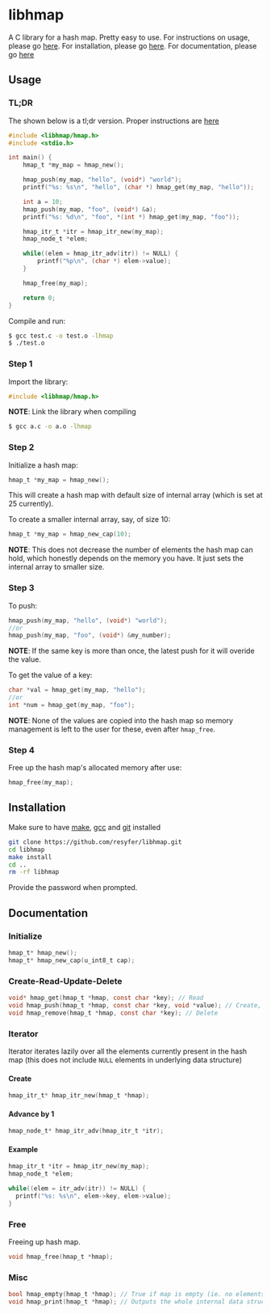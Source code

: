 # libhmap

A C library for a hash map. Pretty easy to use. For instructions on usage, please go [here](#usage).
For installation, please go [here](#installation). For documentation, please go [here](#documentation)

## Usage

### TL;DR

The shown below is a tl;dr version. Proper instructions are [here](#step-1)

```c
#include <libhmap/hmap.h>
#include <stdio.h>

int main() {
	hmap_t *my_map = hmap_new();

	hmap_push(my_map, "hello", (void*) "world");
	printf("%s: %s\n", "hello", (char *) hmap_get(my_map, "hello"));

	int a = 10;
	hmap_push(my_map, "foo", (void*) &a);
	printf("%s: %d\n", "foo", *(int *) hmap_get(my_map, "foo"));

	hmap_itr_t *itr = hmap_itr_new(my_map);
	hmap_node_t *elem;

	while((elem = hmap_itr_adv(itr)) != NULL) {
		printf("%p\n", (char *) elem->value);
	}

	hmap_free(my_map);

	return 0;
}
```

Compile and run:

```bash
$ gcc test.c -o test.o -lhmap
$ ./test.o
```

### Step 1

Import the library:

```c
#include <libhmap/hmap.h>
```

**NOTE**: Link the library when compiling

```bash
$ gcc a.c -o a.o -lhmap
```

### Step 2

Initialize a hash map:

```c
hmap_t *my_map = hmap_new();
```

This will create a hash map with default size of internal array (which is set at 25 currently).

To create a smaller internal array, say, of size 10:

```c
hmap_t *my_map = hmap_new_cap(10);
```

**NOTE**: This does not decrease the number of elements the hash map can hold, which honestly depends on the memory you have. It just sets the internal array to smaller size.

### Step 3

To push:

```c
hmap_push(my_map, "hello", (void*) "world");
//or
hmap_push(my_map, "foo", (void*) &my_number);
```

**NOTE**: If the same key is more than once,
the latest push for it will overide the value.

To get the value of a key:

```c
char *val = hmap_get(my_map, "hello");
//or
int *num = hmap_get(my_map, "foo");
```

**NOTE**: None of the values are copied into the hash map so memory management is left to the user for these, even after `hmap_free`.

### Step 4

Free up the hash map's allocated memory after use:

```c
hmap_free(my_map);
```

## Installation

Make sure to have [make](https://www.gnu.org/software/make/), [gcc](https://www.gnu.org/software/gcc/) and [git](https://git-scm.com/) installed

```bash
git clone https://github.com/resyfer/libhmap.git
cd libhmap
make install
cd ..
rm -rf libhmap
```

Provide the password when prompted.

## Documentation

### Initialize

```c
hmap_t* hmap_new();
hmap_t* hmap_new_cap(u_int8_t cap);
```

### Create-Read-Update-Delete

```c
void* hmap_get(hmap_t *hmap, const char *key); // Read
void hmap_push(hmap_t *hmap, const char *key, void *value); // Create, Update
void hmap_remove(hmap_t *hmap, const char *key); // Delete
```

### Iterator

Iterator iterates lazily over all the elements currently present in
the hash map (this does not include `NULL` elements in
underlying data structure)

#### Create

```c
hmap_itr_t* hmap_itr_new(hmap_t *hmap);
```

#### Advance by 1

```c
hmap_node_t* hmap_itr_adv(hmap_itr_t *itr);
```

#### Example

```c
hmap_itr_t *itr = hmap_itr_new(my_map);
hmap_node_t *elem;

while((elem = itr_adv(itr)) != NULL) {
  printf("%s: %s\n", elem->key, elem->value);
}

```

### Free

Freeing up hash map.

```c
void hmap_free(hmap_t *hmap);
```

### Misc

```c
bool hmap_empty(hmap_t *hmap); // True if map is empty (ie. no elements)
void hmap_print(hmap_t *hmap); // Outputs the whole internal data structure in a visual form
```
